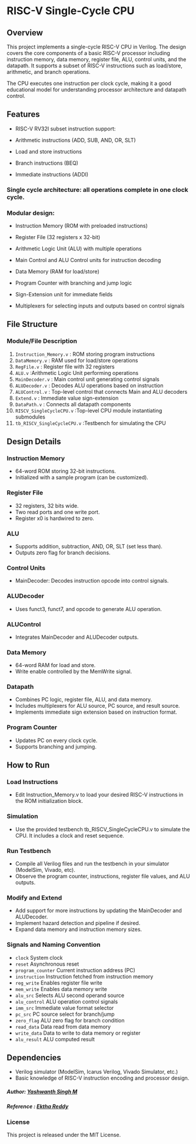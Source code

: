 

# RISC-V Single-Cycle CPU

## Overview
This project implements a single-cycle RISC-V CPU in Verilog. The design covers the core components of a basic RISC-V processor including instruction memory, data memory, register file, ALU, control units, and the datapath. It supports a subset of RISC-V instructions such as load/store, arithmetic, and branch operations.

The CPU executes one instruction per clock cycle, making it a good educational model for understanding processor architecture and datapath control.

## Features
- RISC-V RV32I subset instruction support:

- Arithmetic instructions (ADD, SUB, AND, OR, SLT)

- Load and store instructions

- Branch instructions (BEQ)

- Immediate instructions (ADDI)

### Single cycle architecture: all operations complete in one clock cycle.

### Modular design:

- Instruction Memory (ROM with preloaded instructions)

- Register File (32 registers x 32-bit)

- Arithmetic Logic Unit (ALU) with multiple operations

- Main Control and ALU Control units for instruction decoding

- Data Memory (RAM for load/store)

- Program Counter with branching and jump logic

- Sign-Extension unit for immediate fields

- Multiplexers for selecting inputs and outputs based on control signals

## File Structure
### Module/File	Description
1. ``Instruction_Memory.v``	: ROM storing program instructions
2. ``DataMemory.v``        : RAM used for load/store operations
3. ``RegFile.v``	          : Register file with 32 registers
4. ``ALU.v``	:Arithmetic Logic Unit performing operations
5. ``MainDecoder.v``	: Main control unit generating control signals
6. ``ALUDecoder.v``	: Decodes ALU operations based on instruction
7. ``ALUControl.v``	: Top-level control that connects Main and ALU decoders
8. ``Extend.v``	: Immediate value sign-extension
9. ``DataPath.v``	: Connects all datapath components
10. ``RISCV_SingleCycleCPU.v``	:Top-level CPU module instantiating submodules
11. ``tb_RISCV_SingleCycleCPU.v``	:Testbench for simulating the CPU

## Design Details

### Instruction Memory
- 64-word ROM storing 32-bit instructions.
- Initialized with a sample program (can be customized).

### Register File
- 32 registers, 32 bits wide.
- Two read ports and one write port.
- Register x0 is hardwired to zero.

### ALU
- Supports addition, subtraction, AND, OR, SLT (set less than).
- Outputs zero flag for branch decisions.

### Control Units
- MainDecoder: Decodes instruction opcode into control signals.

### ALUDecoder
- Uses funct3, funct7, and opcode to generate ALU operation.

### ALUControl
- Integrates MainDecoder and ALUDecoder outputs.

### Data Memory
- 64-word RAM for load and store.
- Write enable controlled by the MemWrite signal.

### Datapath
- Combines PC logic, register file, ALU, and data memory.
- Includes multiplexers for ALU source, PC source, and result source.
- Implements immediate sign extension based on instruction format.

### Program Counter
- Updates PC on every clock cycle.
- Supports branching and jumping.

## How to Run
### Load Instructions
- Edit Instruction_Memory.v to load your desired RISC-V instructions in the ROM initialization block.

### Simulation
- Use the provided testbench tb_RISCV_SingleCycleCPU.v to simulate the CPU. It includes a clock and reset sequence.

### Run Testbench
- Compile all Verilog files and run the testbench in your simulator (ModelSim, Vivado, etc).
- Observe the program counter, instructions, register file values, and ALU outputs.

### Modify and Extend
- Add support for more instructions by updating the MainDecoder and ALUDecoder.
- Implement hazard detection and pipeline if desired.
- Expand data memory and instruction memory sizes.


### Signals and Naming Convention

- ``clock``	System clock
- ``reset``	Asynchronous reset
- ``program_counter``	Current instruction address (PC)
- ``instruction``	Instruction fetched from instruction memory
- ``reg_write``	Enables register file write
- ``mem_write``	Enables data memory write
- ``alu_src``	Selects ALU second operand source
- ``alu_control``	ALU operation control signals
- ``imm_src``	Immediate value format selector
- ``pc_src``	PC source select for branch/jump
- ``zero_flag``	ALU zero flag for branch condition
- ``read_data``	Data read from data memory
- ``write_data``	Data to write to data memory or register
- ``alu_result``	ALU computed result

## Dependencies
- Verilog simulator (ModelSim, Icarus Verilog, Vivado Simulator, etc.)
- Basic knowledge of RISC-V instruction encoding and processor design.



##### Author: [Yashwanth Singh M](github.com/yashwanthsinghm)
##### Reference : [Ektha Reddy](https://github.com/EkthaReddy/RISC-V-Single-Cycle-Processor)



### License
This project is released under the MIT License.
